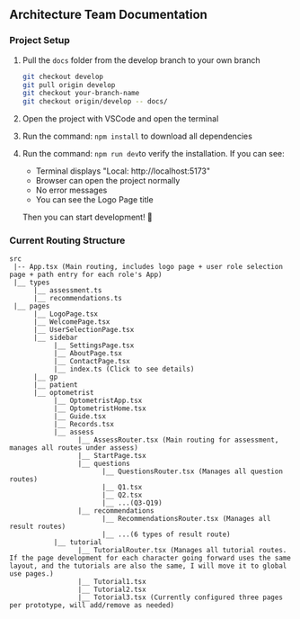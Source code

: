 ## Architecture Team Documentation

### Project Setup

1. Pull the `docs` folder from the develop branch to your own branch

   ```bash
   git checkout develop
   git pull origin develop
   git checkout your-branch-name
   git checkout origin/develop -- docs/
   ```

2. Open the project with VSCode and open the terminal

3. Run the command: `npm install` to download all dependencies

4. Run the command: `npm run dev`to verify the installation. If you can see:

   - Terminal displays "Local: http://localhost:5173"
   - Browser can open the project normally
   - No error messages
   - You can see the Logo Page title

   Then you can start development! 👾



### Current Routing Structure

```
src
 |-- App.tsx (Main routing, includes logo page + user role selection page + path entry for each role's App)
 |__ types
      |__ assessment.ts 
      |__ recommendations.ts 
 |__ pages
      |__ LogoPage.tsx 
      |__ WelcomePage.tsx
      |__ UserSelectionPage.tsx  
      |__ sidebar
   		   |__ SettingsPage.tsx 
           |__ AboutPage.tsx
           |__ ContactPage.tsx 
           |__ index.ts (Click to see details)
      |__ gp
      |__ patient
      |__ optometrist
           |__ OptometristApp.tsx 
           |__ OptometristHome.tsx
           |__ Guide.tsx
           |__ Records.tsx 
           |__ assess
                 |__ AssessRouter.tsx (Main routing for assessment, manages all routes under assess)
                 |__ StartPage.tsx 
                 |__ questions
                       |__ QuestionsRouter.tsx (Manages all question routes)
                       |__ Q1.tsx
                       |__ Q2.tsx
                       |__ ...(Q3-Q19)
                 |__ recommendations
                       |__ RecommendationsRouter.tsx (Manages all result routes)
                       |__ ...(6 types of result route)
           |__ tutorial
                 |__ TutorialRouter.tsx (Manages all tutorial routes. If the page development for each character going forward uses the same layout, and the tutorials are also the same, I will move it to global use pages.)
                 |__ Tutorial1.tsx
                 |__ Tutorial2.tsx
                 |__ Totorial3.tsx (Currently configured three pages per prototype, will add/remove as needed)
```

